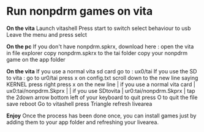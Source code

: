 # Run nonpdrm games on vita

**On the vita**
Launch vitashell
Press start to switch select behaviour to usb
Leave the menu and press selct

**On the pc**
If you don't have nonpdrm.spkrx, download here :
open the vita in file explorer
copy nonpdrm.spkrx to the tai folder 
copy your nonpdrm game on the app folder

**On the vita**
If you use a normal vita sd card go to : ux0/tai
If you use the SD to vita : go to ur0/tai
press x on config.txt
scroll down to the new line saying KERNEL
press right
press x on the new line
| if you use a normal vita card | ux0:tai/nonpdrm.Skprx |
| if you use SDtovita           | ur0:tai/nonpdrm.Skprx |
tap the 2down arrow bottom left of your keyboard to quit
press O to quit the file
save
reboot
Go to vitashell
press Triangle
refresh livearea

**Enjoy**
Once the process has been done once, you can install games just by adding them 
to your app folder and refreshing your livearea.


